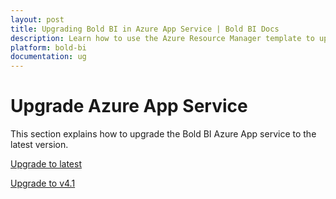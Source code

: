 ```yaml
---
layout: post
title: Upgrading Bold BI in Azure App Service | Bold BI Docs
description: Learn how to use the Azure Resource Manager template to upgrade the Bold BI Azure App to the latest versions.
platform: bold-bi
documentation: ug
---
```


# Upgrade Azure App Service

This section explains how to upgrade the Bold BI Azure App service to the latest version.

[Upgrade to latest](/embedded-bi/setup/deploying-in-azure-app-service/upgrade/upgrade-to-latest/)

[Upgrade to v4.1](/embedded-bi/setup/deploying-in-azure-app-service/upgrade/upgrade-to-v4.1/)
